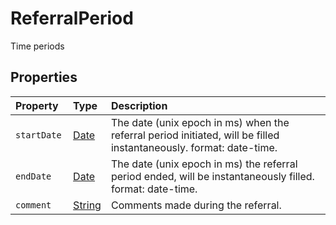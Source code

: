 # ReferralPeriod

Time periods


## Properties

| Property | Type | Description |
| :--- | :--- | :--- |
| `startDate ` | [Date](Date) | The date (unix epoch in ms) when the referral period initiated, will be filled instantaneously. format: date-time. |
| `endDate ` | [Date](Date) | The date (unix epoch in ms) the referral period ended, will be instantaneously filled. format: date-time. |
| `comment ` | [String](String) | Comments made during the referral.  |

